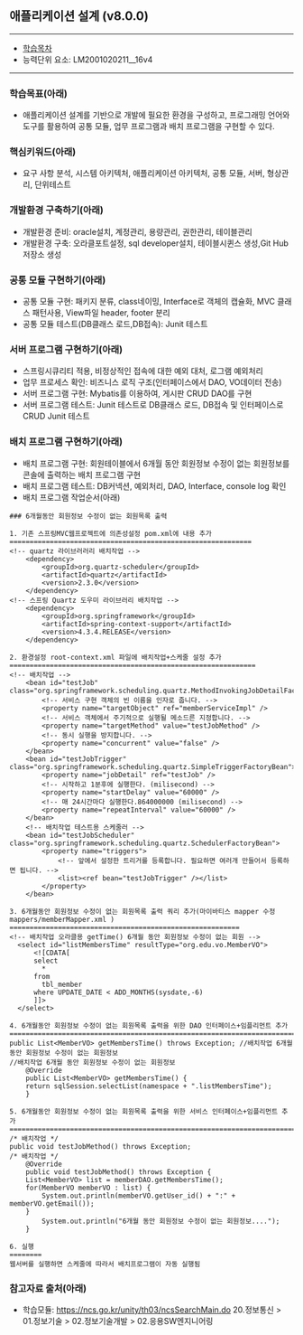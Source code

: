 ## 애플리케이션 설계 (v8.0.0)
 
---

- [학습목차](https://github.com/miniplugin/human)
- 능력단위 요소: LM2001020211__16v4

---

### 학습목표(아래)
- 애플리케이션 설계를 기반으로 개발에 필요한 환경을 구성하고, 프로그래밍 언어와 도구를 활용하여 공통 모듈, 업무 프로그램과 배치 프로그램을 구현할 수 있다.

### 핵심키워드(아래)
- 요구 사항 분석, 시스템 아키텍처, 애플리케이션 아키텍처, 공통 모듈, 서버, 형상관리, 단위테스트

### 개발환경 구축하기(아래)
- 개발환경 준비: oracle설치, 계정관리, 용량관리, 권한관리, 테이블관리
- 개발환경 구축: 오라클포트설정, sql developer설치, 테이블시퀸스 생성,Git Hub 저장소 생성

### 공통 모듈 구현하기(아래)
- 공통 모듈 구현: 패키지 분류, class네이밍, Interface로 객체의 캡슐화,  MVC 클래스 패턴사용, View파일 header, footer 분리
- 공통 모듈 테스트(DB클래스 로드,DB접속): Junit 테스트

### 서버 프로그램 구현하기(아래)
- 스프링시큐리티 적용, 비정상적인 접속에 대한 예외 대처, 로그램 예외처리
- 업무 프로세스 확인: 비즈니스 로직 구조(인터페이스에서 DAO, VO데이터 전송)
- 서버 프로그램 구현: Mybatis를 이용하여, 게시판 CRUD DAO를 구현
- 서버 프로그램 테스트: Junit 테스트로 DB클래스 로드, DB접속 및 인터페이스로 CRUD Junit 테스트
### 배치 프로그램 구현하기(아래)
- 배치 프로그램 구현: 회원테이블에서 6개월 동안 회원정보 수정이 없는 회원정보를 콘솔에 출력하는 배치 프로그램 구현
- 배치 프로그램 테스트: DB커넥션, 예외처리, DAO, Interface, console log 확인
- 배치 프로그램 작업순서(아래)

```
### 6개월동안 회원정보 수정이 없는 회원목록 출력

1. 기존 스프링MVC웹프로젝트에 의존성설정 pom.xml에 내용 추가
============================================================
<!-- quartz 라이브러러리 배치작업 -->
	<dependency>
	    <groupId>org.quartz-scheduler</groupId>
	    <artifactId>quartz</artifactId>
	    <version>2.3.0</version>
	</dependency>
<!-- 스프링 Quartz 도우미 라이브러리 배치작업 -->
	<dependency>
	    <groupId>org.springframework</groupId>
	    <artifactId>spring-context-support</artifactId>
	    <version>4.3.4.RELEASE</version>
	</dependency>

2. 환경설정 root-context.xml 파일에 배치작업+스케줄 설정 추가
=============================================================
<!-- 배치작업 -->
	<bean id="testJob" class="org.springframework.scheduling.quartz.MethodInvokingJobDetailFactoryBean">
	    <!-- 서비스 구현 객체의 빈 이름을 인자로 줍니다. -->
	    <property name="targetObject" ref="memberServiceImpl" />
	    <!-- 서비스 객체에서 주기적으로 실행될 메소드른 지정합니다. -->
	    <property name="targetMethod" value="testJobMethod" />
	    <!-- 동시 실행을 방지합니다. -->
	    <property name="concurrent" value="false" />
	</bean>
	<bean id="testJobTrigger" class="org.springframework.scheduling.quartz.SimpleTriggerFactoryBean">
	    <property name="jobDetail" ref="testJob" />
	    <!-- 시작하고 1분후에 실행한다. (milisecond) -->
	    <property name="startDelay" value="60000" />
	    <!-- 매 24시간마다 실행한다.864000000 (milisecond) -->
	    <property name="repeatInterval" value="60000" />
	</bean>
	<!-- 배치작업 테스트용 스케줄러 -->
	<bean id="testJobScheduler" class="org.springframework.scheduling.quartz.SchedulerFactoryBean">
	    <property name="triggers">
	        <!-- 앞에서 설정한 트리거를 등록합니다. 필요하면 여러개 만들어서 등록하면 됩니다. -->
	        <list><ref bean="testJobTrigger" /></list>
	    </property>
	</bean>

3. 6개월동안 회원정보 수정이 없는 회원목록 출력 쿼리 추가(마이바티스 mapper 수정 mappers/memberMapper.xml )
=========================================================
<!-- 배치작업 오라클용 getTime() 6개월 동안 회원정보 수정이 없는 회원 -->
  <select id="listMembersTime" resultType="org.edu.vo.MemberVO">
	  <![CDATA[ 
      select 
	    * 
	  from 
	    tbl_member 
	  where UPDATE_DATE < ADD_MONTHS(sysdate,-6)
	  ]]>
  </select>

4. 6개월동안 회원정보 수정이 없는 회원목록 출력을 위한 DAO 인터페이스+임플리먼트 추가
=====================================================================================
public List<MemberVO> getMembersTime() throws Exception; //배치작업 6개월 동안 회원정보 수정이 없는 회원정보
//배치작업 6개월 동안 회원정보 수정이 없는 회원정보
    @Override
    public List<MemberVO> getMembersTime() {
	return sqlSession.selectList(namespace + ".listMembersTime");
    }

5. 6개월동안 회원정보 수정이 없는 회원목록 출력을 위한 서비스 인터페이스+임플리먼트 추가
=======================================================================================
/* 배치작업 */
public void testJobMethod() throws Exception;
/* 배치작업 */
    @Override
    public void testJobMethod() throws Exception {
	List<MemberVO> list = memberDAO.getMembersTime();
	for(MemberVO memberVO : list) {
		System.out.println(memberVO.getUser_id() + ":" + memberVO.getEmail());
	}
    	System.out.println("6개월 동안 회원정보 수정이 없는 회원정보....");
    }

6. 실행
========
웹서버를 실행하면 스케줄에 따라서 배치프로그램이 자동 실행됨
```

### 참고자료 출처(아래)
- 학습모듈: https://ncs.go.kr/unity/th03/ncsSearchMain.do 20.정보통신 > 01.정보기술 > 02.정보기술개발 > 02.응용SW엔지니어링